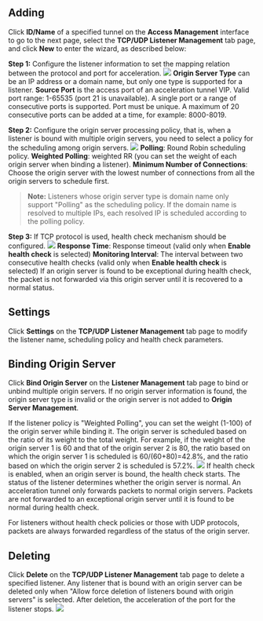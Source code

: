## Adding
Click **ID/Name** of a specified tunnel on the **Access Management** interface to go to the next page, select the **TCP/UDP Listener Management** tab page, and click **New** to enter the wizard, as described below:

**Step 1:** Configure the listener information to set the mapping relation between the protocol and port for acceleration.
![](https://main.qcloudimg.com/raw/c80467cc3f0ace859666097f41663937.jpg)
**Origin Server Type** can be an IP address or a domain name, but only one type is supported for a listener.
**Source Port** is the access port of an acceleration tunnel VIP. Valid port range: 1-65535 (port 21 is unavailable). A single port or a range of consecutive ports is supported. Port must be unique. A maximum of 20 consecutive ports can be added at a time, for example: 8000-8019.

**Step 2:** Configure the origin server processing policy, that is, when a listener is bound with multiple origin servers, you need to select a policy for the scheduling among origin servers.
![](https://main.qcloudimg.com/raw/de87f8335ac2fea91480659f229d37b5.jpg)
**Polling**: Round Robin scheduling policy.
**Weighted Polling**: weighted RR (you can set the weight of each origin server when binding a listener).
**Minimum Number of Connections**: Choose the origin server with the lowest number of connections from all the origin servers to schedule first.
>**Note:**
>Listeners whose origin server type is domain name only support "Polling" as the scheduling policy. If the domain name is resolved to multiple IPs, each resolved IP is scheduled according to the polling policy.

**Step 3:** If TCP protocol is used, health check mechanism should be configured.
![](https://main.qcloudimg.com/raw/1f08eb9794e8cd77b539baf476dbceb3.jpg)
**Response Time**: Response timeout (valid only when **Enable health check** is selected)
**Monitoring Interval**: The interval between two consecutive health checks (valid only when **Enable health check** is selected)
If an origin server is found to be exceptional during health check, the packet is not forwarded via this origin server until it is recovered to a normal status.

## Settings
Click **Settings** on the **TCP/UDP Listener Management** tab page to modify the listener name, scheduling policy and health check parameters.

## Binding Origin Server
Click **Bind Origin Server** on the **Listener Management** tab page to bind or unbind multiple origin servers. If no origin server information is found, the origin server type is invalid or the origin server is not added to **Origin Server Management**.

If the listener policy is "Weighted Polling", you can set the weight (1-100) of the origin server while binding it. The origin server is scheduled based on the ratio of its weight to the total weight. For example, if the weight of the origin server 1 is 60 and that of the origin server 2 is 80, the ratio based on which the origin server 1 is scheduled is 60/(60+80)=42.8%, and the ratio based on which the origin server 2 is scheduled is 57.2%.
![](https://main.qcloudimg.com/raw/373fe6b23a0adf12729a3ee495cb1131.jpg)
If health check is enabled, when an origin server is bound, the health check starts. The status of the listener determines whether the origin server is normal. An acceleration tunnel only forwards packets to normal origin servers. Packets are not forwarded to an exceptional origin server until it is found to be normal during health check.

For listeners without health check policies or those with UDP protocols, packets are always forwarded regardless of the status of the origin server.

## Deleting
Click **Delete** on the **TCP/UDP Listener Management** tab page to delete a specified listener. Any listener that is bound with an origin server can be deleted only when "Allow force deletion of listeners bound with origin servers" is selected. After deletion, the acceleration of the port for the listener stops.
![](https://main.qcloudimg.com/raw/3a5d88ef16056a18f9cc76be470739ea.jpg)
